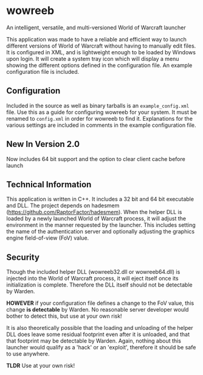 # wowreeb
An intelligent, versatile, and multi-versioned World of Warcraft launcher

This application was made to have a reliable and efficient way to launch different versions of World of Warcraft without having to manually edit files.  It is configured in XML, and is lightweight enough to be loaded by Windows upon login.  It will create a system tray icon which will display a menu showing the different options defined in the configuration file.  An example configuration file is included.

## Configuration

Included in the source as well as binary tarballs is an `example_config.xml` file.  Use this as a guide for configuring wowreeb for your system.  It must be renamed to `config.xml` in order for wowreeb to find it.  Explanations for the various settings are included in comments in the example configuration file.

## New In Version 2.0

Now includes 64 bit support and the option to clear client cache before launch

## Technical Information

This application is written in C++.  It includes a 32 bit and 64 bit executable and DLL.  The project depends on hadesmem (https://github.com/RaptorFactor/hadesmem).  When the helper DLL is loaded by a newly launched World of Warcraft process, it will adjust the environment in the manner requested by the launcher.  This includes setting the name of the authentication server and optionally adjusting the graphics engine field-of-view (FoV) value.

## Security

Though the included helper DLL (wowreeb32.dll or wowreeb64.dll) is injected into the World of Warcraft process, it will eject itself once its initialization is complete.  Therefore the DLL itself should not be detectable by Warden.

**HOWEVER** if your configuration file defines a change to the FoV value, this change **is detectable** by Warden.  No reasonable server developer would bother to detect this, but use at your own risk!

It is also theoretically possible that the loading and unloading of the helper DLL does leave some residual footprint even after it is unloaded, and that that footprint may be detectable by Warden.  Again, nothing about this launcher would qualify as a 'hack' or an 'exploit', therefore it should be safe to use anywhere.

**TLDR**  Use at your own risk!